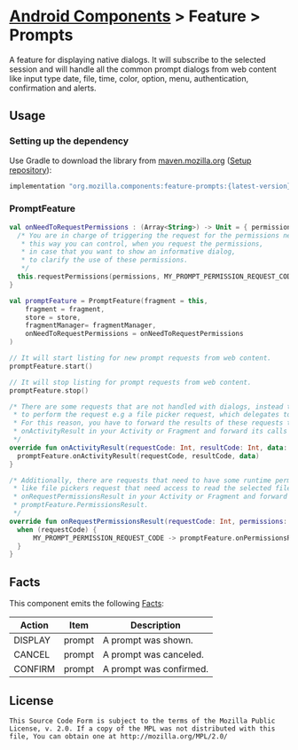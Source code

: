 # [Android Components](../../../README.md) > Feature > Prompts

A feature for displaying native dialogs. It will subscribe to the selected session and will handle all the common prompt dialogs from web content like input type
date, file, time, color, option, menu, authentication, confirmation and alerts.

## Usage

### Setting up the dependency
Use Gradle to download the library from [maven.mozilla.org](https://maven.mozilla.org/) ([Setup repository](../../../README.md#maven-repository)):

```Groovy
implementation "org.mozilla.components:feature-prompts:{latest-version}"
```

### PromptFeature

  ```kotlin
  val onNeedToRequestPermissions : (Array<String>) -> Unit = { permissions ->
    /* You are in charge of triggering the request for the permissions needed,
     * this way you can control, when you request the permissions,
     * in case that you want to show an informative dialog,
     * to clarify the use of these permissions.
     */
    this.requestPermissions(permissions, MY_PROMPT_PERMISSION_REQUEST_CODE)
  }

  val promptFeature = PromptFeature(fragment = this,
      fragment = fragment,
      store = store,
      fragmentManager= fragmentManager,
      onNeedToRequestPermissions = onNeedToRequestPermissions
  )

  // It will start listing for new prompt requests from web content.
  promptFeature.start()

  // It will stop listing for prompt requests from web content.
  promptFeature.stop()

  /* There are some requests that are not handled with dialogs, instead they are delegated to other apps
   * to perform the request e.g a file picker request, which delegates to the OS file picker.
   * For this reason, you have to forward the results of these requests to the prompt feature by overriding,
   * onActivityResult in your Activity or Fragment and forward its calls to promptFeature.onActivityResult.
   */
  override fun onActivityResult(requestCode: Int, resultCode: Int, data: Intent?) {
    promptFeature.onActivityResult(requestCode, resultCode, data)
  }

  /* Additionally, there are requests that need to have some runtime permission before they can be performed,
   * like file pickers request that need access to read the selected files. You need to override
   * onRequestPermissionsResult in your Activity or Fragment and forward the results to
   * promptFeature.PermissionsResult.
   */
  override fun onRequestPermissionsResult(requestCode: Int, permissions: Array<String>, grantResults: IntArray) {
    when (requestCode) {
        MY_PROMPT_PERMISSION_REQUEST_CODE -> promptFeature.onPermissionsResult(permissions, grantResults)
    }
  }
  ```

## Facts

This component emits the following [Facts](../../support/base/README.md#Facts):

| Action    | Item         | Description             |
|-----------|--------------|-------------------------|
| DISPLAY   | prompt       | A prompt was shown.     |
| CANCEL    | prompt       | A prompt was canceled.  |
| CONFIRM   | prompt       | A prompt was confirmed. |


## License

    This Source Code Form is subject to the terms of the Mozilla Public
    License, v. 2.0. If a copy of the MPL was not distributed with this
    file, You can obtain one at http://mozilla.org/MPL/2.0/

